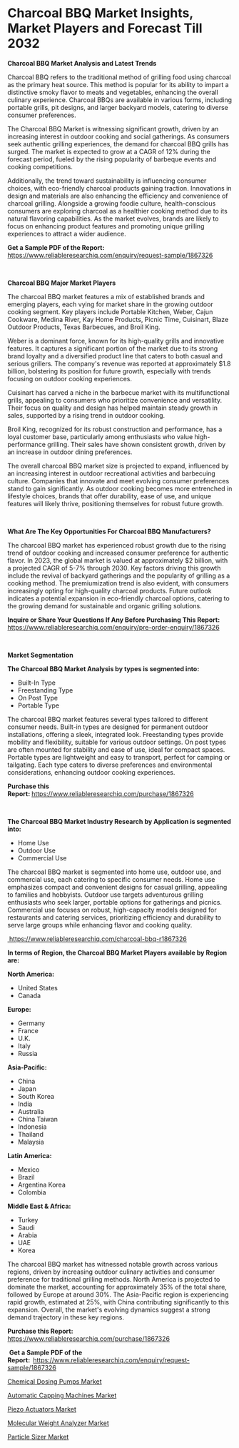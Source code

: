 <p><h1>Charcoal BBQ Market Insights, Market Players and Forecast Till 2032</h1></p><p><strong>Charcoal BBQ Market Analysis and Latest Trends</strong></p>
<p><p>Charcoal BBQ refers to the traditional method of grilling food using charcoal as the primary heat source. This method is popular for its ability to impart a distinctive smoky flavor to meats and vegetables, enhancing the overall culinary experience. Charcoal BBQs are available in various forms, including portable grills, pit designs, and larger backyard models, catering to diverse consumer preferences.</p><p>The Charcoal BBQ Market is witnessing significant growth, driven by an increasing interest in outdoor cooking and social gatherings. As consumers seek authentic grilling experiences, the demand for charcoal BBQ grills has surged. The market is expected to grow at a CAGR of 12% during the forecast period, fueled by the rising popularity of barbeque events and cooking competitions.</p><p>Additionally, the trend toward sustainability is influencing consumer choices, with eco-friendly charcoal products gaining traction. Innovations in design and materials are also enhancing the efficiency and convenience of charcoal grilling. Alongside a growing foodie culture, health-conscious consumers are exploring charcoal as a healthier cooking method due to its natural flavoring capabilities. As the market evolves, brands are likely to focus on enhancing product features and promoting unique grilling experiences to attract a wider audience.</p></p>
<p><strong>Get a Sample PDF of the Report:&nbsp;</strong> <a href="https://www.reliableresearchiq.com/enquiry/request-sample/1867326?utm_campaign=1121&utm_medium=2&utm_source=Github&utm_content=ia&utm_term=19022025&utm_id=charcoal-bbq">https://www.reliableresearchiq.com/enquiry/request-sample/1867326</a></p>
<p>&nbsp;</p>
<p><strong>Charcoal BBQ Major Market Players</strong></p>
<p><p>The charcoal BBQ market features a mix of established brands and emerging players, each vying for market share in the growing outdoor cooking segment. Key players include Portable Kitchen, Weber, Cajun Cookware, Medina River, Kay Home Products, Picnic Time, Cuisinart, Blaze Outdoor Products, Texas Barbecues, and Broil King.</p><p>Weber is a dominant force, known for its high-quality grills and innovative features. It captures a significant portion of the market due to its strong brand loyalty and a diversified product line that caters to both casual and serious grillers. The company's revenue was reported at approximately $1.8 billion, bolstering its position for future growth, especially with trends focusing on outdoor cooking experiences.</p><p>Cuisinart has carved a niche in the barbecue market with its multifunctional grills, appealing to consumers who prioritize convenience and versatility. Their focus on quality and design has helped maintain steady growth in sales, supported by a rising trend in outdoor cooking. </p><p>Broil King, recognized for its robust construction and performance, has a loyal customer base, particularly among enthusiasts who value high-performance grilling. Their sales have shown consistent growth, driven by an increase in outdoor dining preferences.</p><p>The overall charcoal BBQ market size is projected to expand, influenced by an increasing interest in outdoor recreational activities and barbecuing culture. Companies that innovate and meet evolving consumer preferences stand to gain significantly. As outdoor cooking becomes more entrenched in lifestyle choices, brands that offer durability, ease of use, and unique features will likely thrive, positioning themselves for robust future growth.</p></p>
<p>&nbsp;</p>
<p><strong>What Are The Key Opportunities For Charcoal BBQ Manufacturers?</strong></p>
<p><p>The charcoal BBQ market has experienced robust growth due to the rising trend of outdoor cooking and increased consumer preference for authentic flavor. In 2023, the global market is valued at approximately $2 billion, with a projected CAGR of 5-7% through 2030. Key factors driving this growth include the revival of backyard gatherings and the popularity of grilling as a cooking method. The premiumization trend is also evident, with consumers increasingly opting for high-quality charcoal products. Future outlook indicates a potential expansion in eco-friendly charcoal options, catering to the growing demand for sustainable and organic grilling solutions.</p></p>
<p><strong>Inquire or Share Your Questions If Any Before Purchasing This Report:</strong> <a href="https://www.reliableresearchiq.com/enquiry/pre-order-enquiry/1867326?utm_campaign=1121&utm_medium=2&utm_source=Github&utm_content=ia&utm_term=19022025&utm_id=charcoal-bbq">https://www.reliableresearchiq.com/enquiry/pre-order-enquiry/1867326</a></p>
<p>&nbsp;</p>
<p><strong>Market Segmentation</strong></p>
<p><strong>The Charcoal BBQ Market Analysis by types is segmented into:</strong></p>
<p><ul><li>Built-In Type</li><li>Freestanding Type</li><li>On Post Type</li><li>Portable Type</li></ul></p>
<p><p>The charcoal BBQ market features several types tailored to different consumer needs. Built-in types are designed for permanent outdoor installations, offering a sleek, integrated look. Freestanding types provide mobility and flexibility, suitable for various outdoor settings. On post types are often mounted for stability and ease of use, ideal for compact spaces. Portable types are lightweight and easy to transport, perfect for camping or tailgating. Each type caters to diverse preferences and environmental considerations, enhancing outdoor cooking experiences.</p></p>
<p><strong>Purchase this Report:&nbsp;</strong><a href="https://www.reliableresearchiq.com/purchase/1867326?utm_campaign=1121&utm_medium=2&utm_source=Github&utm_content=ia&utm_term=19022025&utm_id=charcoal-bbq">https://www.reliableresearchiq.com/purchase/1867326</a></p>
<p>&nbsp;</p>
<p><strong>The Charcoal BBQ Market Industry Research by Application is segmented into:</strong></p>
<p><ul><li>Home Use</li><li>Outdoor Use</li><li>Commercial Use</li></ul></p>
<p><p>The charcoal BBQ market is segmented into home use, outdoor use, and commercial use, each catering to specific consumer needs. Home use emphasizes compact and convenient designs for casual grilling, appealing to families and hobbyists. Outdoor use targets adventurous grilling enthusiasts who seek larger, portable options for gatherings and picnics. Commercial use focuses on robust, high-capacity models designed for restaurants and catering services, prioritizing efficiency and durability to serve large groups while enhancing flavor and cooking quality.</p></p>
<p><a href="https://www.reliableresearchiq.com/charcoal-bbq-r1867326?utm_campaign=1121&utm_medium=2&utm_source=Github&utm_content=ia&utm_term=19022025&utm_id=charcoal-bbq">&nbsp;https://www.reliableresearchiq.com/charcoal-bbq-r1867326</a></p>
<p><strong>In terms of Region, the Charcoal BBQ Market Players available by Region are:</strong></p>
<p>
    <p> <strong> North America: </strong>
        <ul>
            <li>United States</li>
            <li>Canada</li>
        </ul>
        </p> 
    <p> <strong> Europe: </strong>
        <ul>
            <li>Germany</li>
            <li>France</li>
            <li>U.K.</li>
            <li>Italy</li>
            <li>Russia</li>
        </ul>
        </p> 
    <p> <strong> Asia-Pacific: </strong>
        <ul>
            <li>China</li>
            <li>Japan</li>
            <li>South Korea</li>
            <li>India</li>
            <li>Australia</li>
            <li>China Taiwan</li>
            <li>Indonesia</li>
            <li>Thailand</li>
            <li>Malaysia</li>
        </ul>
        </p> 
    <p> <strong> Latin America: </strong>
        <ul>
            <li>Mexico</li>
            <li>Brazil</li>
            <li>Argentina Korea</li>
            <li>Colombia</li>
        </ul>
        </p> 
    <p> <strong> Middle East & Africa: </strong>
        <ul>
            <li>Turkey</li>
            <li>Saudi</li>
            <li>Arabia</li>
            <li>UAE</li>
            <li>Korea</li>
        </ul>
    </p>
    </p>
<p><p>The charcoal BBQ market has witnessed notable growth across various regions, driven by increasing outdoor culinary activities and consumer preference for traditional grilling methods. North America is projected to dominate the market, accounting for approximately 35% of the total share, followed by Europe at around 30%. The Asia-Pacific region is experiencing rapid growth, estimated at 25%, with China contributing significantly to this expansion. Overall, the market's evolving dynamics suggest a strong demand trajectory in these key regions.</p></p>
<p><strong>Purchase this Report: </strong><a href="https://www.reliableresearchiq.com/purchase/1867326?utm_campaign=1121&utm_medium=2&utm_source=Github&utm_content=ia&utm_term=19022025&utm_id=charcoal-bbq">https://www.reliableresearchiq.com/purchase/1867326</a></p>
<p>&nbsp;<strong>Get a Sample PDF of the Report:&nbsp;&nbsp;</strong><a href="https://www.reliableresearchiq.com/enquiry/request-sample/1867326?utm_campaign=1121&utm_medium=2&utm_source=Github&utm_content=ia&utm_term=19022025&utm_id=charcoal-bbq">https://www.reliableresearchiq.com/enquiry/request-sample/1867326</a></p>
<p><strong></strong></p>
<p><p><a href="https://github.com/mateyappiazo/Market-Research-Report-List-1/blob/main/chemical-dosing-pumps-market.md?utm_campaign=1121&utm_medium=2&utm_source=Github&utm_content=ia&utm_term=19022025&utm_id=charcoal-bbq">Chemical Dosing Pumps Market</a></p><p><a href="https://github.com/eissaebanye3/Market-Research-Report-List-1/blob/main/automatic-capping-machines-market.md?utm_campaign=1121&utm_medium=2&utm_source=Github&utm_content=ia&utm_term=19022025&utm_id=charcoal-bbq">Automatic Capping Machines Market</a></p><p><a href="https://github.com/albagekunnur/Market-Research-Report-List-1/blob/main/piezo-actuators-market.md?utm_campaign=1121&utm_medium=2&utm_source=Github&utm_content=ia&utm_term=19022025&utm_id=charcoal-bbq">Piezo Actuators Market</a></p><p><a href="https://github.com/yombostebel/Market-Research-Report-List-1/blob/main/molecular-weight-analyzer-market.md?utm_campaign=1121&utm_medium=2&utm_source=Github&utm_content=ia&utm_term=19022025&utm_id=charcoal-bbq">Molecular Weight Analyzer Market</a></p><p><a href="https://github.com/braidvasut51/Market-Research-Report-List-1/blob/main/particle-sizer-market.md?utm_campaign=1121&utm_medium=2&utm_source=Github&utm_content=ia&utm_term=19022025&utm_id=charcoal-bbq">Particle Sizer Market</a></p></p>